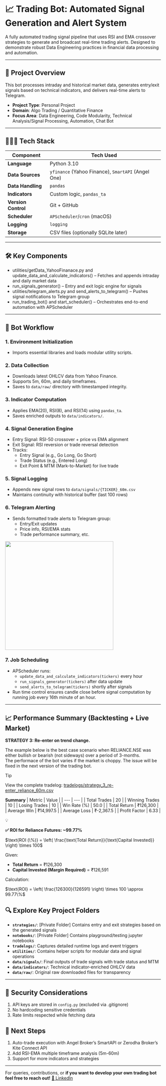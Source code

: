 # 📈 Trading Bot: Automated Signal Generation and Alert System

A fully automated trading signal pipeline that uses RSI and EMA crossover strategies to generate and broadcast real-time trading alerts. Designed to demonstrate robust Data Engineering practices in financial data processing and automation.

---

## 🚀 Project Overview

This bot processes intraday and historical market data, generates entry/exit signals based on technical indicators, and delivers real-time alerts to Telegram.

- **Project Type**: Personal Project
- **Domain**: Algo Trading / Quantitative Finance
- **Focus Area**: Data Engineering, Code Modularity, Technical Analysis/Signal Processing, Automation, Chat Bot

---

## **👨🏻‍💻 Tech Stack**

| **Component** | **Tech Used** |
| --- | --- |
| **Language** | Python 3.10 |
| **Data Sources** | `yfinance` (Yahoo Finance), `SmartAPI` (Angel One) |
| **Data Handling** | `pandas` |
| **Indicators** | Custom logic, `pandas_ta` |
| **Version Control** | Git + GitHub |
| **Scheduler** | `APScheduler`/`cron` (macOS) |
| **Logging** | `logging`  |
| **Storage** | CSV files (optionally SQLite later) |

---

## 🛠️ Key Components

- utilities/getData_YahooFinanace.py and update_data_and_calculate_indicators() – Fetches and appends intraday and daily market data
- run_signals_generator() – Entry and exit logic engine for signals
- utilities/telegram_alerts.py and send_alerts_to_telegram() – Pushes signal notifications to Telegram group
- run_trading_bot() and start_scheduler() – Orchestrates end-to-end automation with APScheduler

---

## 🔁 Bot Workflow

### 1. Environment Initialization

- Imports essential libraries and loads modular utility scripts.

### 2. Data Collection

- Downloads latest OHLCV data from Yahoo Finance.
- Supports 5m, 60m, and daily timeframes.
- Saves to `data/raw/` directory with timestamped integrity.

### 3. Indicator Computation

- Applies EMA(20), RSI(8), and RSI(14) using `pandas_ta`.
- Saves enriched outputs to `data/indicators/`.

### 4. Signal Generation Engine

- Entry Signal: RSI-50 crossover + price vs EMA alignment
- Exit Signal: RSI reversion or trade reversal detection
- Tracks:
    - Entry Signal (e.g., Go Long, Go Short)
    - Trade Status (e.g., Entered Long)
    - Exit Point & MTM (Mark-to-Market) for live trade

### 5. Signal Logging

- Appends new signal rows to `data/signals/{TICKER}_60m.csv`
- Maintains continuity with historical buffer (last 100 rows)

### 6. Telegram Alerting

- Sends formatted trade alerts to Telegram group:
    - Entry/Exit updates
    - Price info, RSI/EMA stats
    - Trade performance summary, etc.

<img src="https://github.com/user-attachments/assets/7a64f8c1-ed6b-48f7-8a6b-c8f5437c55d1" width="350">

### 7. Job Scheduling

- APScheduler runs:
    - `update_data_and_calculate_indicators(tickers)` every hour
    - `run_signals_generator(tickers)` after data update
    - `send_alerts_to_telegram(tickers)` shortly after signals
- Run time control ensures candle close before signal computation by running job every 16th minute of an hour.

---

## 📈  Performance Summary (Backtesting + Live Market)
**STRATEGY 3: Re-enter on trend change.**

The example below is the best case scenario when RELIANCE.NSE was either bullish or bearish (not sideways) over a period of 3-months.\
The performace of the bot varies if the market is choppy. The issue will be fixed in the next version of the trading bot.

> [!Tip]
> View the complete tradelog: [tradelogs/strategy_3_re-enter_reliance_60m.csv](/tradelogs/strategy_3_re-enter_reliance_60m.csv)

**Summary**
| Metric | Value |
| --- | --- |
| Total Trades | 20 |
| Winning Trades | 10 |
| Losing Trades | 10 |
| Win Rate (%) | 50.0 |
| Total Return | ₹126,300 |
| Average Win | ₹14,997.5 |
| Average Loss | ₹-2,367.5 |
| Profit Factor | 6.33 |

<aside>
💡

**✅ ROI for Reliance Futures: ~99.77%**

</aside>

$\text{ROI (\%)} = \left( \frac{\text{Total Return}}{\text{Capital Invested}} \right) \times 100$

Given:

- **Total Return** = ₹126,300
- **Capital Invested (Margin Required)** = ₹126,591

Calculation:

$\text{ROI} = \left( \frac{126300}{126591} \right) \times 100 \approx 99.77\%$

## 🔍 Explore Key Project Folders

- **`strategies/`**: [Private Folder] Contains entry and exit strategies based on the generated signals
- **`notebooks/`**: [Private Folder] Contains playground/testing jupyter notebooks
- **`tradelogs/`**: Captures detailed runtime logs and event triggers
- **`utilities/`**: Contains helper scripts for modular data and signal operations
- **`data/signals/`**: Final outputs of trade signals with trade status and MTM
- **`data/indicators/`**: Technical indicator-enriched OHLCV data
- **`data/raw/`**: Original raw downloaded files for transparency

---

## **🔐 Security Considerations**

1. API keys are stored in `config.py` (excluded via .gitignore)
2. No hardcoding sensitive credentials
3. Rate limits respected while fetching data

## 📌 Next Steps

1. Auto-trade execution with Angel Broker’s SmartAPI or Zerodha Broker’s Kite Connect API
2. Add RSI-EMA multiple timeframe analysis (5m-60m)
3. Support for more indicators and strategies

---

For queries, contributions, or **if you want to develop your own trading bot feel free to reach out!** [💼 LinkedIn](https://www.linkedin.com/in/datawizhimj/)
